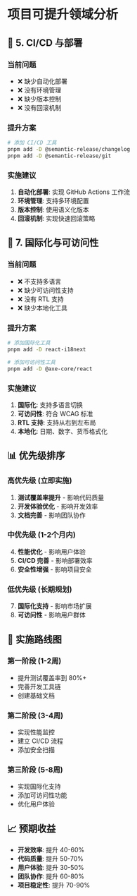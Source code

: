 # 项目可提升领域分析

## 🎯 5. **CI/CD 与部署**

### 当前问题

- ❌ 缺少自动化部署
- ❌ 没有环境管理
- ❌ 缺少版本控制
- ❌ 没有回滚机制

### 提升方案

```bash
# 添加 CI/CD 工具
pnpm add -D @semantic-release/changelog
pnpm add -D @semantic-release/git
```

### 实施建议

1. **自动化部署**: 实现 GitHub Actions 工作流
2. **环境管理**: 支持多环境配置
3. **版本控制**: 使用语义化版本
4. **回滚机制**: 实现快速回滚策略

## 🎯 7. **国际化与可访问性**

### 当前问题

- ❌ 不支持多语言
- ❌ 缺少可访问性支持
- ❌ 没有 RTL 支持
- ❌ 缺少本地化工具

### 提升方案

```bash
# 添加国际化工具
pnpm add -D react-i18next

# 添加可访问性工具
pnpm add -D @axe-core/react
```

### 实施建议

1. **国际化**: 支持多语言切换
2. **可访问性**: 符合 WCAG 标准
3. **RTL 支持**: 支持从右到左布局
4. **本地化**: 日期、数字、货币格式化

## 📊 优先级排序

### 高优先级 (立即实施)

1. **测试覆盖率提升** - 影响代码质量
2. **开发体验优化** - 影响开发效率
3. **文档完善** - 影响团队协作

### 中优先级 (1-2个月内)

4. **性能优化** - 影响用户体验
5. **CI/CD 完善** - 影响部署效率
6. **安全性增强** - 影响项目安全

### 低优先级 (长期规划)

7. **国际化支持** - 影响市场扩展
8. **可访问性** - 影响用户群体

## 🚀 实施路线图

### 第一阶段 (1-2周)

- 提升测试覆盖率到 80%+
- 完善开发工具链
- 创建基础文档

### 第二阶段 (3-4周)

- 实现性能监控
- 建立 CI/CD 流程
- 添加安全扫描

### 第三阶段 (5-8周)

- 实现国际化支持
- 添加可访问性功能
- 优化用户体验

## 📈 预期收益

- **开发效率**: 提升 40-60%
- **代码质量**: 提升 50-70%
- **用户体验**: 提升 30-50%
- **团队协作**: 提升 60-80%
- **项目稳定性**: 提升 70-90%
